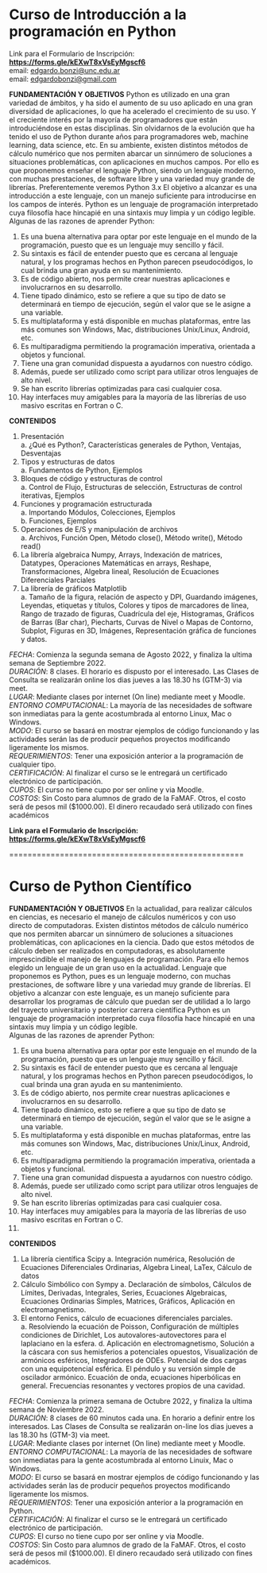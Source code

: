 # Curso de Introducción a la programación en Python
Link para el Formulario de Inscripción: **https://forms.gle/kEXwT8xVsEyMgscf6**  
email: edgardo.bonzi@unc.edu.ar  
email: edgardobonzi@gmail.com

**FUNDAMENTACIÓN Y OBJETIVOS** 
Python es utilizado en una gran variedad de ámbitos, y ha sido el aumento de su uso
aplicado en una gran diversidad de aplicaciones, lo que ha acelerado el crecimiento de su
uso. Y el creciente interés por la mayoría de programadores que están introduciéndose en
estas disciplinas. Sin olvidarnos de la evolución que ha tenido el uso de Python durante
años para programadores web, machine learning, data science, etc.
En su ambiente, existen distintos métodos de cálculo numérico que nos permiten abarcar un
sinnúmero de soluciones a situaciones problemáticas, con aplicaciones en muchos campos.
Por ello es que proponemos enseñar el lenguaje Python, siendo un lenguaje moderno, con
muchas prestaciones, de software libre y una variedad muy grande de librerías.
Preferentemente veremos Python 3.x
El objetivo a alcanzar es una introducción a este lenguaje, con un manejo suficiente para
introducirse en los campos de interés.
Python es un lenguaje de programación interpretado cuya filosofía hace hincapié en una
sintaxis muy limpia y un código legible.
Algunas de las razones de aprender Python:
1. Es una buena alternativa para optar por este lenguaje en el mundo de la
programación, puesto que es un lenguaje muy sencillo y fácil.
2. Su sintaxis es fácil de entender puesto que es cercana al lenguaje natural, y los
programas hechos en Python parecen pseudocódigos, lo cual brinda una gran ayuda
en su mantenimiento.
3. Es de código abierto, nos permite crear nuestras aplicaciones e involucrarnos en su
desarrollo.
4. Tiene tipado dinámico, esto se refiere a que su tipo de dato se determinará en
tiempo de ejecución, según el valor que se le asigne a una variable.
5. Es multiplataforma y está disponible en muchas plataformas, entre las más comunes
son Windows, Mac, distribuciones Unix/Linux, Android, etc.
6. Es multiparadigma permitiendo la programación imperativa, orientada a objetos y
funcional.
7. Tiene una gran comunidad dispuesta a ayudarnos con nuestro código.
8. Además, puede ser utilizado como script para utilizar otros lenguajes de alto nivel.
9. Se han escrito librerías optimizadas para casi cualquier cosa.
10. Hay interfaces muy amigables para la mayoría de las librerías de uso masivo
escritas en Fortran o C.

**CONTENIDOS**
1. Presentación  
a. ¿Qué es Python?, Características generales de Python, Ventajas, Desventajas   
2. Tipos y estructuras de datos   
a. Fundamentos de Python, Ejemplos   
3. Bloques de código y estructuras de control  
a. Control de Flujo, Estructuras de selección, Estructuras de control iterativas, Ejemplos  
5. Funciones y programación estructurada  
a. Importando Módulos, Colecciones, Ejemplos  
b. Funciones, Ejemplos  
5. Operaciones de E/S y manipulación de archivos  
a. Archivos, Función Open, Método close(), Método write(), Método read()  
6. La librería algebraica Numpy, Arrays, Indexación de matrices, Datatypes, Operaciones Matemáticas en arrays, Reshape, Transformaciones, Algebra lineal, Resolución de Ecuaciones Diferenciales Parciales  
7. La librería de gráficos Matplotlib  
a. Tamaño de la figura, relación de aspecto y DPI, Guardando imágenes, Leyendas, etiquetas y títulos, Colores y tipos de marcadores de línea, Rango de trazado de figuras, Cuadrícula del eje, Histogramas, Gráficos de Barras (Bar char), Piecharts, Curvas de Nivel o Mapas de Contorno, Subplot, Figuras en 3D, Imágenes, Representación gráfica de funciones y datos.

*FECHA*: Comienza la segunda semana de Agosto 2022, y finaliza la ultima semana de Septiembre 2022.  
*DURACIÓN*: 8 clases. El horario es dispusto por el interesado. Las Clases de Consulta se realizarán online los dias jueves a las 18.30 hs (GTM-3) via meet.   
*LUGAR*: Mediante clases por internet (On line) mediante meet y Moodle.  
*ENTORNO COMPUTACIONAL*: La mayoría de las necesidades de software son inmediatas para la gente acostumbrada al entorno Linux, Mac o Windows.  
*MODO*: El curso se basará en mostrar ejemplos de código funcionando y las actividades serán las de producir pequeños proyectos modificando ligeramente los mismos.  
*REQUERIMIENTOS*: Tener una exposición anterior a la programación de cualquier tipo.   
*CERTIFICACIÓN*: Al finalizar el curso se le entregará un certificado electrónico de participación.   
*CUPOS*: El curso no tiene cupo por ser online y via Moodle.  
*COSTOS*: Sin Costo para alumnos de grado de la FaMAF. Otros, el costo será de pesos mil ($1000.00). El dinero recaudado será utilizado con fines académicos

**Link para el Formulario de Inscripción: https://forms.gle/kEXwT8xVsEyMgscf6**


===================================================

# Curso de Python Científico
**FUNDAMENTACIÓN Y OBJETIVOS**
En la actualidad, para realizar cálculos en ciencias, es necesario el manejo de cálculos numéricos y con uso directo de computadoras.
Existen distintos métodos de cálculo numérico que nos permiten abarcar un sinnúmero de soluciones a situaciones problemáticas, con aplicaciones en la ciencia. Dado que estos métodos de cálculo deben ser realizados en computadoras, es absolutamente imprescindible el manejo de lenguajes de programación. Para ello hemos elegido un lenguaje de un gran uso en la actualidad. Lenguaje que proponemos es Python, pues es un lenguaje moderno, con muchas
prestaciones, de software libre y una variedad muy grande de librerías. El objetivo a alcanzar con este lenguaje, es un manejo suficiente para desarrollar los programas de cálculo que puedan ser de utilidad a lo largo del trayecto universitario y posterior carrera científica Python es un lenguaje de programación interpretado cuya filosofía hace hincapié en una sintaxis muy limpia y un código legible.  
Algunas de las razones de aprender Python:
1. Es una buena alternativa para optar por este lenguaje en el mundo de la programación, puesto que es un lenguaje muy sencillo y fácil.  
2. Su sintaxis es fácil de entender puesto que es cercana al lenguaje natural, y los programas hechos en Python parecen pseudocódigos, lo cual brinda una gran ayuda en su mantenimiento.  
3. Es de código abierto, nos permite crear nuestras aplicaciones e involucrarnos en su desarrollo.   
4. Tiene tipado dinámico, esto se refiere a que su tipo de dato se determinará en tiempo de ejecución, según el valor que se le asigne a una variable.  
5. Es multiplataforma y está disponible en muchas plataformas, entre las más comunes son Windows, Mac, distribuciones Unix/Linux, Android, etc.  
6. Es multiparadigma permitiendo la programación imperativa, orientada a objetos y funcional.  
7. Tiene una gran comunidad dispuesta a ayudarnos con nuestro código.   
8. Además, puede ser utilizado como script para utilizar otros lenguajes de alto nivel.  
9. Se han escrito librerías optimizadas para casi cualquier cosa.  
10. Hay interfaces muy amigables para la mayoría de las librerías de uso masivo escritas en Fortran o C.  
11. 
**CONTENIDOS**
1. La librería científica Scipy
a. Integración numérica, Resolución de Ecuaciones Diferenciales Ordinarias, Algebra Lineal, LaTex, Cálculo de datos
2. Cálculo Simbólico con Sympy
a. Declaración de símbolos, Cálculos de Límites, Derivadas, Integrales, Series, Ecuaciones Algebraicas, Ecuaciones Ordinarias Simples, Matrices, Gráficos, Aplicación en electromagnetismo.  
3. El entorno Fenics, cálculo de ecuaciones diferenciales parciales.  
a. Resolviendo la ecuación de Poisson, Configuración de múltiples condiciones de Dirichlet, Los autovalores-autovectores para el laplaciano en la esfera.
d. Aplicación en electromagnetismo, Solución a la cáscara con sus hemisferios a potenciales opuestos, Visualización de armónicos esféricos, Integradores de ODEs. Potencial de dos cargas con una equipotencial esférica. El péndulo y su versión simple de oscilador armónico. Ecuación de onda, ecuaciones hiperbólicas en general. Frecuencias resonantes y vectores propios de una cavidad.

*FECHA*: Comienza la primera semana de Octubre 2022, y finaliza la ultima semana de Noviembre 2022.  
*DURACIÓN*: 8 clases de 60 minutos cada una. En horario a definir entre los interesados. Las Clases de Consulta se realizarán on-line los dias jueves a las 18.30 hs (GTM-3) via meet.  
*LUGAR*: Mediante clases por internet (On line) mediante meet y Moodle.  
*ENTORNO COMPUTACIONAL*: La mayoría de las necesidades de software son inmediatas para la gente acostumbrada al entorno Linuix, Mac o Windows.  
*MODO*: El curso se basará en mostrar ejemplos de código funcionando y las actividades serán las de producir pequeños proyectos modificando ligeramente los mismos.  
*REQUERIMIENTOS*: Tener una exposición anterior a la programación en Python.  
*CERTIFICACIÓN*: Al finalizar el curso se le entregará un certificado electrónico de participación.  
*CUPOS*: El curso no tiene cupo por ser online y via Moodle.  
*COSTOS*: Sin Costo para alumnos de grado de la FaMAF. Otros, el costo será de pesos mil ($1000.00). El dinero recaudado será utilizado con fines académicos.
